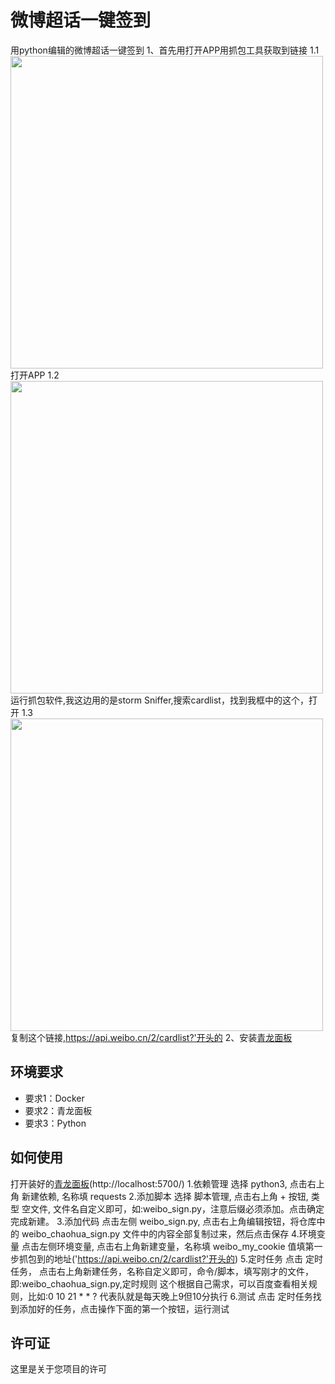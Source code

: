 # 微博超话一键签到

用python编辑的微博超话一键签到
1、首先用打开APP用抓包工具获取到链接
  1.1 <img src="images/20230804213711.jpg" width="500"> 打开APP
  1.2 <img src="images/20230804213710.jpg" width="500"> 运行抓包软件,我这边用的是storm Sniffer,搜索cardlist，找到我框中的这个，打开
  1.3 <img src="images/20230804222552.jpg" width="500"> 复制这个链接,https://api.weibo.cn/2/cardlist?'开头的
2、安装[青龙面板](https://github.com/whyour/qinglong)
## 环境要求

- 要求1：Docker
- 要求2：青龙面板
- 要求3：Python

## 如何使用

打开装好的[青龙面板](http://localhost:5700/)(http://localhost:5700/) 
1.依赖管理 
选择 python3, 点击右上角 新建依赖, 名称填 requests
2.添加脚本
选择 脚本管理, 点击右上角 + 按钮, 类型 空文件, 文件名自定义即可，如:weibo_sign.py，注意后缀必须添加。点击确定完成新建。
3.添加代码
点击左侧 weibo_sign.py, 点击右上角编辑按钮，将仓库中的 weibo_chaohua_sign.py 文件中的内容全部复制过来，然后点击保存
4.环境变量
点击左侧环境变量, 点击右上角新建变量，名称填 weibo_my_cookie 值填第一步抓包到的地址('https://api.weibo.cn/2/cardlist?'开头的)
5.定时任务
点击 定时任务， 点击右上角新建任务，名称自定义即可，命令/脚本，填写刚才的文件，即:weibo_chaohua_sign.py,定时规则 这个根据自己需求，可以百度查看相关规则，比如:0 10 21 * * ?  代表队就是每天晚上9但10分执行
6.测试
点击 定时任务找到添加好的任务，点击操作下面的第一个按钮，运行测试

## 许可证

这里是关于您项目的许可
